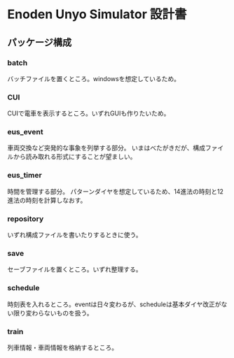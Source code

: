 # Enoden Unyo Simulator 設計書

## パッケージ構成

### batch 

バッチファイルを置くところ。windowsを想定しているため。

### CUI 

CUIで電車を表示するところ。いずれGUIも作りたいため。

### eus_event

車両交換など突発的な事象を列挙する部分。
いまはべたがきだが、構成ファイルから読み取れる形式にすることが望ましい。

### eus_timer

時間を管理する部分。
パターンダイヤを想定しているため、14進法の時刻と12進法の時刻を計算しなおす。

### repository

いずれ構成ファイルを書いたりするときに使う。

### save

セーブファイルを置くところ。いずれ整理する。

### schedule

時刻表を入れるところ。eventは日々変わるが、scheduleは基本ダイヤ改正がない限り変わらないものを扱う。

### train

列車情報・車両情報を格納するところ。